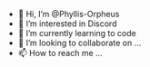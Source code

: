- 👋 Hi, I’m @Phyllis-Orpheus
- 👀 I’m interested in Discord
- 🌱 I’m currently learning to code
- 💞️ I’m looking to collaborate on ...
- 📫 How to reach me ...

<!---
Phyllis-Orpheus/Phyllis-Orpheus is a ✨ special ✨ repository because its `README.md` (this file) appears on your GitHub profile.
You can click the Preview link to take a look at your changes.
--->
